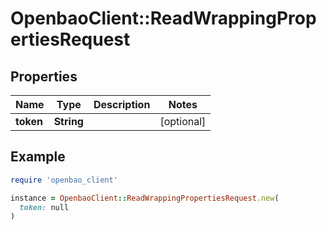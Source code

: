 # OpenbaoClient::ReadWrappingPropertiesRequest

## Properties

| Name | Type | Description | Notes |
| ---- | ---- | ----------- | ----- |
| **token** | **String** |  | [optional] |

## Example

```ruby
require 'openbao_client'

instance = OpenbaoClient::ReadWrappingPropertiesRequest.new(
  token: null
)
```

